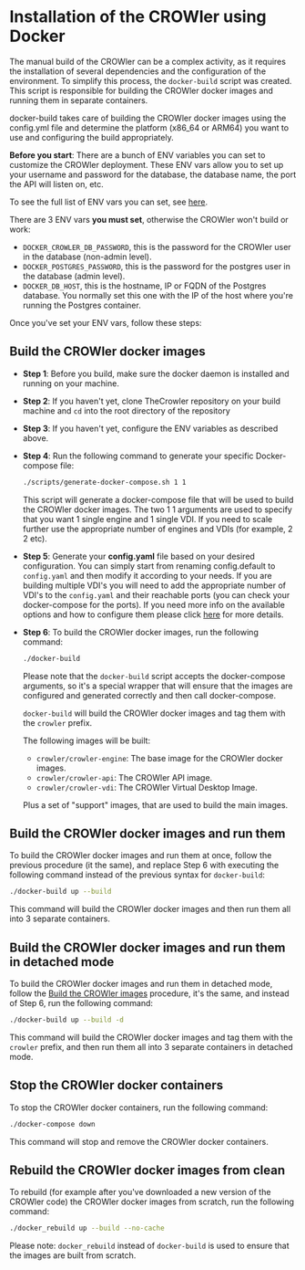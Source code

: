 # Installation of the CROWler using Docker

The manual build of the CROWler can be a complex activity, as it requires the
installation of several dependencies and the configuration of the environment.
To simplify this process, the `docker-build` script was created. This script
is responsible for building the CROWler docker images and running them in
separate containers.

docker-build takes care of building the CROWler docker images using the
config.yml file and determine the platform (x86_64 or ARM64) you want to use
and configuring the build appropriately.

**Before you start**: There are a bunch of ENV variables you can set to
customize the CROWler deployment. These ENV vars allow you to set up your
username and password for the database, the database name, the port the API
will listen on, etc.

To see the full list of ENV vars you can set, see [here](doc/env_vars.md).

There are 3 ENV vars **you must set**, otherwise the CROWler won't build or
work:

- `DOCKER_CROWLER_DB_PASSWORD`, this is the password for the CROWler user in
the database (non-admin level).
- `DOCKER_POSTGRES_PASSWORD`, this is the password for the postgres user in
the database (admin level).
- `DOCKER_DB_HOST`, this is the hostname, IP or FQDN of the Postgres database.
You normally set this one with the IP of the host where you're running the
Postgres container.

Once you've set your ENV vars, follow these steps:

## Build the CROWler docker images

- **Step 1**: Before you build, make sure the docker daemon is installed and
 running on your machine.

- **Step 2**: If you haven't yet, clone TheCrowler repository on your build
 machine and `cd` into the root directory of the repository

- **Step 3**: If you haven't yet, configure the ENV variables as described
 above.

- **Step 4**: Run the following command to generate your specific
 Docker-compose file:

  ```bash
  ./scripts/generate-docker-compose.sh 1 1
  ```

  This script will generate a docker-compose file that will be used to build
  the CROWler docker images.
  The two 1 1 arguments are used to specify that you want 1 single engine and 1
  single VDI.
  If you need to scale further use the appropriate number of engines and VDIs
  (for example, 2 2 etc).

- **Step 5**: Generate your **config.yaml** file based on your desired
 configuration. You can simply start from renaming config.default to
 `config.yaml` and then modify it according to your needs. If you are building
 multiple VDI's you will need to add the appropriate number of VDI's to the
 `config.yaml` and their reachable ports (you can check your docker-compose for
 the ports). If you need more info on the available options and how to
 configure them please click [here](./config_yaml.md) for more details.

- **Step 6**: To build the CROWler docker images, run the following command:

  ```bash
  ./docker-build
  ```

  Please note that the `docker-build` script accepts the docker-compose
  arguments, so it's a special wrapper that will ensure that the images are
  configured and generated correctly and then call docker-compose.

  `docker-build` will build the CROWler docker images and tag them with the
   `crowler` prefix.

  The following images will be built:

  - `crowler/crowler-engine`: The base image for the CROWler docker images.
  - `crowler/crowler-api`: The CROWler API image.
  - `crowler/crowler-vdi`: The CROWler Virtual Desktop Image.

  Plus a set of "support" images, that are used to build the main images.

## Build the CROWler docker images and run them

To build the CROWler docker images and run them at once, follow the previous
 procedure (it the same), and replace Step 6 with executing the following
  command instead of the previous syntax for `docker-build`:

```bash
./docker-build up --build
```

This command will build the CROWler docker images and then run them all into 3
 separate containers.

## Build the CROWler docker images and run them in detached mode

To build the CROWler docker images and run them in detached mode, follow the
 [Build the CROWler images](#build-the-crowler-docker-images) procedure, it's
  the same, and instead of Step 6, run the following command:

```bash
./docker-build up --build -d
```

This command will build the CROWler docker images and tag them with the
 `crowler` prefix, and then run them all into 3 separate containers in
  detached mode.

## Stop the CROWler docker containers

To stop the CROWler docker containers, run the following command:

```bash
./docker-compose down
```

This command will stop and remove the CROWler docker containers.

## Rebuild the CROWler docker images from clean

To rebuild (for example after you've downloaded a new version of the CROWler
 code) the CROWler docker images from scratch, run the following command:

```bash
./docker_rebuild up --build --no-cache
```

Please note: `docker_rebuild` instead of `docker-build` is used to ensure that
the images are built from scratch.

